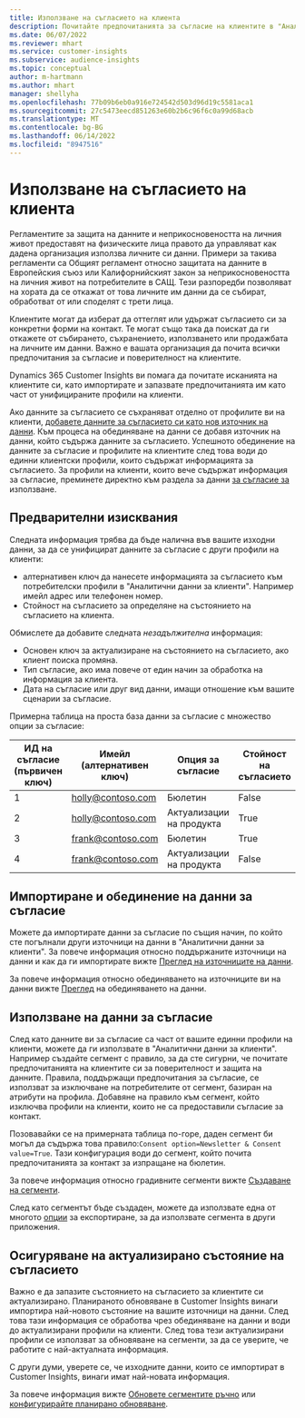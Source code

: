 ```yaml
---
title: Използване на съгласието на клиента
description: Почитайте предпочитанията за съгласие на клиентите в "Аналитични данни за клиенти", като импортирате данни за съгласие.
ms.date: 06/07/2022
ms.reviewer: mhart
ms.service: customer-insights
ms.subservice: audience-insights
ms.topic: conceptual
author: m-hartmann
ms.author: mhart
manager: shellyha
ms.openlocfilehash: 77b09b6eb0a916e724542d503d96d19c5581aca1
ms.sourcegitcommit: 27c5473eecd851263e60b2b6c96f6c0a99d68acb
ms.translationtype: MT
ms.contentlocale: bg-BG
ms.lasthandoff: 06/14/2022
ms.locfileid: "8947516"
---
```

# <a name="use-customer-consent"></a>Използване на съгласието на клиента

Регламентите за защита на данните и неприкосновеността на личния живот предоставят на физическите лица правото да управляват как дадена организация използва личните си данни. Примери за такива регламенти са Общият регламент относно защитата на данните в Европейския съюз или Калифорнийският закон за неприкосновеността на личния живот на потребителите в САЩ. Тези разпоредби позволяват на хората да се откажат от това личните им данни да се събират, обработват от или споделят с трети лица.  

Клиентите могат да изберат да оттеглят или удържат съгласието си за конкретни форми на контакт. Те могат също така да поискат да ги откажете от събирането, съхранението, използването или продажбата на личните им данни. Важно е вашата организация да почита всички предпочитания за съгласие и поверителност на клиентите.  

Dynamics 365 Customer Insights ви помага да почитате исканията на клиентите си, като импортирате и запазвате предпочитанията им като част от унифицираните профили на клиенти.

Ако данните за съгласието се съхраняват отделно от профилите ви на клиенти, [добавете данните за съгласието си като нов източник на данни](#import-and-unify-consent-data). Към процеса на обединяване на данни се добавя източник на данни, който съдържа данните за съгласието. Успешното обединение на данните за съгласие и профилите на клиентите след това води до единни клиентски профили, които съдържат информацията за съгласието. За профили на клиенти, които вече съдържат информация за съгласие, преминете директно към раздела за данни [за съгласие за](#use-consent-data) използване.

## <a name="prerequisites"></a>Предварителни изисквания

Следната информация трябва да бъде налична във вашите изходни данни, за да се унифицират данните за съгласие с други профили на клиенти:

- алтернативен ключ да нанесете информацията за съгласието към потребителски профили в "Аналитични данни за клиенти". Например имейл адрес или телефонен номер.
- Стойност на съгласието за определяне на състоянието на съгласието на клиента.

Обмислете да добавите следната *незадължителна* информация:

- Основен ключ за актуализиране на състоянието на съгласието, ако клиент поиска промяна.
- Тип съгласие, ако има повече от един начин за обработка на информация за клиента.
- Дата на съгласие или друг вид данни, имащи отношение към вашите сценарии за съгласие.

Примерна таблица на проста база данни за съгласие с множество опции за съгласие:

|ИД на съгласие (първичен ключ)   |Имейл (алтернативен ключ)  |Опция за съгласие  |Стойност на съгласието  |
|---------|---------|---------|---------|
|1    |  holly@contoso.com       |  Бюлетин       |  False       |
|2    |  holly@contoso.com       |  Актуализации на продукта       |  True       |
|3    |  frank@contoso.com       |  Бюлетин       | True        |
|4    |  frank@contoso.com       |  Актуализации на продукта       |  False       |

## <a name="import-and-unify-consent-data"></a>Импортиране и обединение на данни за съгласие

Можете да импортирате данни за съгласие по същия начин, по който сте погълнали други източници на данни в "Аналитични данни за клиенти". За повече информация относно поддържаните източници на данни и как да ги импортирате вижте [Преглед на източниците на данни](data-sources.md).

За повече информация относно обединяването на източниците ви на данни вижте [Преглед](data-unification.md) на обединяването на данни.

## <a name="use-consent-data"></a>Използване на данни за съгласие

След като данните ви за съгласие са част от вашите единни профили на клиенти, можете да ги използвате в "Аналитични данни за клиенти". Например създайте сегмент с правило, за да сте сигурни, че почитате предпочитанията на клиентите си за поверителност и защита на данните. Правила, поддържащи предпочитания за съгласие, се използват за изключване на потребителите от сегмент, базиран на атрибути на профила. Добавяне на правило към сегмент, който изключва профили на клиенти, които не са предоставили съгласие за контакт.

Позовавайки се на примерната таблица по-горе, даден сегмент би могъл да съдържа това правило:`Consent option=Newsletter & Consent value=True`. Тази конфигурация води до сегмент, който почита предпочитанията за контакт за изпращане на бюлетин.

За повече информация относно градивните сегменти вижте [Създаване на сегменти](segment-builder.md).

След като сегментът бъде създаден, можете да използвате една от многото [опции](export-destinations.md) за експортиране, за да използвате сегмента в други приложения.

## <a name="ensure-updated-consent-status"></a>Осигуряване на актуализирано състояние на съгласието

Важно е да запазите състоянието на съгласието за клиентите си актуализирано. Планираното обновяване в Customer Insights винаги импортира най-новото състояние на вашите източници на данни. След това тази информация се обработва чрез обединяване на данни и води до актуализирани профили на клиенти. След това тези актуализирани профили се използват за обновяване на сегменти, за да се уверите, че работите с най-актуалната информация.

С други думи, уверете се, че изходните данни, които се импортират в Customer Insights, винаги имат най-новата информация.

За повече информация вижте [Обновете сегментите ръчно](segments.md#refresh-segments) или [конфигурирайте планирано обновяване](system.md#schedule-tab).
